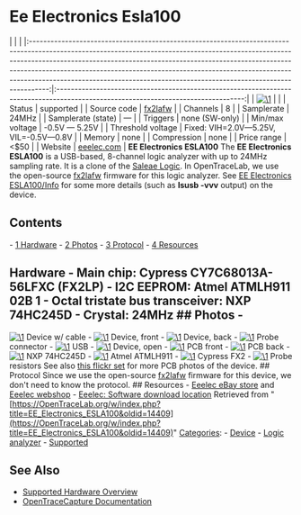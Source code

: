 # Ee Electronics Esla100

| | | |:-----------------------------------------------------------------------------------------------------------------------------------------------------------------------------------------------------------------------------------------------------------------------------------------------------------------------------------------------------------------------------------------------------------:|:----------------------------------------------------------------------------------------------------------------------------------:| | [![\1](../../assets/hardware/general/\2)](./File:Eeelec_xla_esla100.png.html) | | | Status | supported | | Source code | [fx2lafw](http://github.com/OpenTraceLab/?p=OpenTraceCapture.git;a=tree;f=src/hardware/fx2lafw) | | Channels | 8 | | Samplerate | 24MHz | | Samplerate (state) | — | | Triggers | none (SW-only) | | Min/max voltage | -0.5V — 5.25V | | Threshold voltage | Fixed: VIH=2.0V—5.25V, VIL=-0.5V—0.8V | | Memory | none | | Compression | none | | Price range | \<\$50 | | Website | [eeelec.com](http://eeelec.com/xla/) | **EE Electronics ESLA100** The **EE Electronics ESLA100** is a USB-based, 8-channel logic analyzer with up to 24MHz sampling rate. It is a clone of the [Saleae Logic](Saleae_Logic.html "Saleae Logic"). In OpenTraceLab, we use the open-source [fx2lafw](Fx2lafw.html "Fx2lafw") firmware for this logic analyzer. See [EE Electronics ESLA100/Info](EE_Electronics_ESLA100/Info.html "EE Electronics ESLA100/Info") for some more details (such as **lsusb -vvv** output) on the device. 
## Contents 
\- [1 Hardware](EE_Electronics_ESLA100.html#Hardware) \- [2 Photos](EE_Electronics_ESLA100.html#Photos) \- [3 Protocol](EE_Electronics_ESLA100.html#Protocol) \- [4 Resources](EE_Electronics_ESLA100.html#Resources) 
## Hardware \- **Main chip:** Cypress CY7C68013A-56LFXC (FX2LP) \- **I2C EEPROM**: Atmel ATMLH911 02B 1 \- **Octal tristate bus transceiver**: NXP 74HC245D \- **Crystal**: 24MHz ## Photos \- 
[![\1](../../assets/hardware/general/\2)](./File:Eeelec_xla_esla100.jpg.html)
Device w/ cable
\- 
[![\1](../../assets/hardware/general/\2)](./File:Eeelec_xla_esla100_front.jpg.html)
Device, front
\- 
[![\1](../../assets/hardware/general/\2)](./File:Eeelec_xla_esla100_back.jpg.html)
Device, back
\- 
[![\1](../../assets/hardware/general/\2)](./File:Eeelec_xla_esla100_probe_connector.jpg.html)
Probe connector
\- 
[![\1](../../assets/hardware/general/\2)](./File:Eeelec_xla_esla100_usb.jpg.html)
USB
\- 
[![\1](../../assets/hardware/general/\2)](./File:Eeelec_xla_esla100_open.jpg.html)
Device, open
\- 
[![\1](../../assets/hardware/general/\2)](./File:Eeelec_xla_esla100_pcb_front.jpg.html)
PCB front
\- 
[![\1](../../assets/hardware/general/\2)](./File:Eeelec_xla_esla100_pcb_back.jpg.html)
PCB back
\- 
[![\1](../../assets/hardware/general/\2)](./File:Eeelec_xla_esla100_74hc245d.jpg.html)
NXP 74HC245D
\- 
[![\1](../../assets/hardware/general/\2)](./File:Eeelec_xla_esla100_atmlh911.jpg.html)
Atmel ATMLH911
\- 
[![\1](../../assets/hardware/general/\2)](./File:Eeelec_xla_esla100_cy7c68013a.jpg.html)
Cypress FX2
\- 
[![\1](../../assets/hardware/general/\2)](./File:Eeelec_xla_esla100_resistors.jpg.html)
Probe resistors
See also [this flickr set](http://www.flickr.com/photos/uwehermann/sets/72157624520323356/) for more PCB photos of the device. ## Protocol Since we use the open-source [fx2lafw](Fx2lafw.html "Fx2lafw") firmware for this device, we don't need to know the protocol. ## Resources \- [Eeelec eBay store](http://stores.ebay.com/eeelec) and [Eeelec webshop](http://store.eeelec.com/) \- [Eeelec: Software download location](http://eeelec.com/xla/)
Retrieved from "[https://OpenTraceLab.org/w/index.php?title=EE_Electronics_ESLA100&oldid=14409](https://OpenTraceLab.org/w/index.php?title=EE_Electronics_ESLA100&oldid=14409)" 
[Categories](specialcategories-specialcategories.md): \- [Device](./Category:Device.html "Category:Device") \- [Logic analyzer](./Category:Logic_analyzer.html "Category:Logic analyzer") \- [Supported](./Category:Supported.html "Category:Supported")

## See Also
- [Supported Hardware Overview](../supported-hardware.md)
- [OpenTraceCapture Documentation](../../opentracecapture/overview.md)
